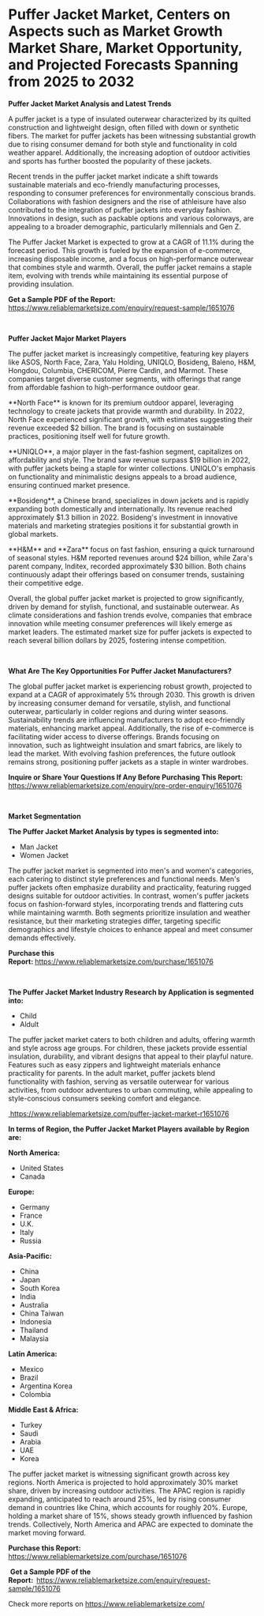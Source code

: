 <p><h1>Puffer Jacket Market, Centers on Aspects such as Market Growth Market Share, Market Opportunity, and Projected Forecasts Spanning from 2025 to 2032</h1></p><p><strong>Puffer Jacket Market Analysis and Latest Trends</strong></p>
<p><p>A puffer jacket is a type of insulated outerwear characterized by its quilted construction and lightweight design, often filled with down or synthetic fibers. The market for puffer jackets has been witnessing substantial growth due to rising consumer demand for both style and functionality in cold weather apparel. Additionally, the increasing adoption of outdoor activities and sports has further boosted the popularity of these jackets.</p><p>Recent trends in the puffer jacket market indicate a shift towards sustainable materials and eco-friendly manufacturing processes, responding to consumer preferences for environmentally conscious brands. Collaborations with fashion designers and the rise of athleisure have also contributed to the integration of puffer jackets into everyday fashion. Innovations in design, such as packable options and various colorways, are appealing to a broader demographic, particularly millennials and Gen Z.</p><p>The Puffer Jacket Market is expected to grow at a CAGR of 11.1% during the forecast period. This growth is fueled by the expansion of e-commerce, increasing disposable income, and a focus on high-performance outerwear that combines style and warmth. Overall, the puffer jacket remains a staple item, evolving with trends while maintaining its essential purpose of providing insulation.</p></p>
<p><strong>Get a Sample PDF of the Report:&nbsp;</strong> <a href="https://www.reliablemarketsize.com/enquiry/request-sample/1651076?utm_campaign=3516&utm_medium=2&utm_source=Github&utm_content=ia&utm_term=04042025&utm_id=puffer-jacket">https://www.reliablemarketsize.com/enquiry/request-sample/1651076</a></p>
<p>&nbsp;</p>
<p><strong>Puffer Jacket Major Market Players</strong></p>
<p><p>The puffer jacket market is increasingly competitive, featuring key players like ASOS, North Face, Zara, Yalu Holding, UNIQLO, Bosideng, Baleno, H&M, Hongdou, Columbia, CHERICOM, Pierre Cardin, and Marmot. These companies target diverse customer segments, with offerings that range from affordable fashion to high-performance outdoor gear.</p><p>**North Face** is known for its premium outdoor apparel, leveraging technology to create jackets that provide warmth and durability. In 2022, North Face experienced significant growth, with estimates suggesting their revenue exceeded $2 billion. The brand is focusing on sustainable practices, positioning itself well for future growth.</p><p>**UNIQLO**, a major player in the fast-fashion segment, capitalizes on affordability and style. The brand saw revenue surpass $19 billion in 2022, with puffer jackets being a staple for winter collections. UNIQLO's emphasis on functionality and minimalistic designs appeals to a broad audience, ensuring continued market presence.</p><p>**Bosideng**, a Chinese brand, specializes in down jackets and is rapidly expanding both domestically and internationally. Its revenue reached approximately $1.3 billion in 2022. Bosideng's investment in innovative materials and marketing strategies positions it for substantial growth in global markets.</p><p>**H&M** and **Zara** focus on fast fashion, ensuring a quick turnaround of seasonal styles. H&M reported revenues around $24 billion, while Zara's parent company, Inditex, recorded approximately $30 billion. Both chains continuously adapt their offerings based on consumer trends, sustaining their competitive edge.</p><p>Overall, the global puffer jacket market is projected to grow significantly, driven by demand for stylish, functional, and sustainable outerwear. As climate considerations and fashion trends evolve, companies that embrace innovation while meeting consumer preferences will likely emerge as market leaders. The estimated market size for puffer jackets is expected to reach several billion dollars by 2025, fostering intense competition.</p></p>
<p>&nbsp;</p>
<p><strong>What Are The Key Opportunities For Puffer Jacket Manufacturers?</strong></p>
<p><p>The global puffer jacket market is experiencing robust growth, projected to expand at a CAGR of approximately 5% through 2030. This growth is driven by increasing consumer demand for versatile, stylish, and functional outerwear, particularly in colder regions and during winter seasons. Sustainability trends are influencing manufacturers to adopt eco-friendly materials, enhancing market appeal. Additionally, the rise of e-commerce is facilitating wider access to diverse offerings. Brands focusing on innovation, such as lightweight insulation and smart fabrics, are likely to lead the market. With evolving fashion preferences, the future outlook remains strong, positioning puffer jackets as a staple in winter wardrobes.</p></p>
<p><strong>Inquire or Share Your Questions If Any Before Purchasing This Report:</strong> <a href="https://www.reliablemarketsize.com/enquiry/pre-order-enquiry/1651076?utm_campaign=3516&utm_medium=2&utm_source=Github&utm_content=ia&utm_term=04042025&utm_id=puffer-jacket">https://www.reliablemarketsize.com/enquiry/pre-order-enquiry/1651076</a></p>
<p>&nbsp;</p>
<p><strong>Market Segmentation</strong></p>
<p><strong>The Puffer Jacket Market Analysis by types is segmented into:</strong></p>
<p><ul><li>Man Jacket</li><li>Women Jacket</li></ul></p>
<p><p>The puffer jacket market is segmented into men's and women's categories, each catering to distinct style preferences and functional needs. Men's puffer jackets often emphasize durability and practicality, featuring rugged designs suitable for outdoor activities. In contrast, women's puffer jackets focus on fashion-forward styles, incorporating trends and flattering cuts while maintaining warmth. Both segments prioritize insulation and weather resistance, but their marketing strategies differ, targeting specific demographics and lifestyle choices to enhance appeal and meet consumer demands effectively.</p></p>
<p><strong>Purchase this Report:&nbsp;</strong><a href="https://www.reliablemarketsize.com/purchase/1651076?utm_campaign=3516&utm_medium=2&utm_source=Github&utm_content=ia&utm_term=04042025&utm_id=puffer-jacket">https://www.reliablemarketsize.com/purchase/1651076</a></p>
<p>&nbsp;</p>
<p><strong>The Puffer Jacket Market Industry Research by Application is segmented into:</strong></p>
<p><ul><li>Child</li><li>Aldult</li></ul></p>
<p><p>The puffer jacket market caters to both children and adults, offering warmth and style across age groups. For children, these jackets provide essential insulation, durability, and vibrant designs that appeal to their playful nature. Features such as easy zippers and lightweight materials enhance practicality for parents. In the adult market, puffer jackets blend functionality with fashion, serving as versatile outerwear for various activities, from outdoor adventures to urban commuting, while appealing to style-conscious consumers seeking comfort and elegance.</p></p>
<p><a href="https://www.reliablemarketsize.com/puffer-jacket-market-r1651076?utm_campaign=3516&utm_medium=2&utm_source=Github&utm_content=ia&utm_term=04042025&utm_id=puffer-jacket">&nbsp;https://www.reliablemarketsize.com/puffer-jacket-market-r1651076</a></p>
<p><strong>In terms of Region, the Puffer Jacket Market Players available by Region are:</strong></p>
<p>
    <p> <strong> North America: </strong>
        <ul>
            <li>United States</li>
            <li>Canada</li>
        </ul>
        </p> 
    <p> <strong> Europe: </strong>
        <ul>
            <li>Germany</li>
            <li>France</li>
            <li>U.K.</li>
            <li>Italy</li>
            <li>Russia</li>
        </ul>
        </p> 
    <p> <strong> Asia-Pacific: </strong>
        <ul>
            <li>China</li>
            <li>Japan</li>
            <li>South Korea</li>
            <li>India</li>
            <li>Australia</li>
            <li>China Taiwan</li>
            <li>Indonesia</li>
            <li>Thailand</li>
            <li>Malaysia</li>
        </ul>
        </p> 
    <p> <strong> Latin America: </strong>
        <ul>
            <li>Mexico</li>
            <li>Brazil</li>
            <li>Argentina Korea</li>
            <li>Colombia</li>
        </ul>
        </p> 
    <p> <strong> Middle East & Africa: </strong>
        <ul>
            <li>Turkey</li>
            <li>Saudi</li>
            <li>Arabia</li>
            <li>UAE</li>
            <li>Korea</li>
        </ul>
    </p>
    </p>
<p><p>The puffer jacket market is witnessing significant growth across key regions. North America is projected to hold approximately 30% market share, driven by increasing outdoor activities. The APAC region is rapidly expanding, anticipated to reach around 25%, led by rising consumer demand in countries like China, which accounts for roughly 20%. Europe, holding a market share of 15%, shows steady growth influenced by fashion trends. Collectively, North America and APAC are expected to dominate the market moving forward.</p></p>
<p><strong>Purchase this Report: </strong><a href="https://www.reliablemarketsize.com/purchase/1651076?utm_campaign=3516&utm_medium=2&utm_source=Github&utm_content=ia&utm_term=04042025&utm_id=puffer-jacket">https://www.reliablemarketsize.com/purchase/1651076</a></p>
<p>&nbsp;<strong>Get a Sample PDF of the Report:&nbsp;&nbsp;</strong><a href="https://www.reliablemarketsize.com/enquiry/request-sample/1651076?utm_campaign=3516&utm_medium=2&utm_source=Github&utm_content=ia&utm_term=04042025&utm_id=puffer-jacket">https://www.reliablemarketsize.com/enquiry/request-sample/1651076</a></p>
<p><strong></strong></p>
<p>Check more reports on <a href="https://www.reliablemarketsize.com/?utm_campaign=3516&utm_medium=2&utm_source=Github&utm_content=ia&utm_term=04042025&utm_id=puffer-jacket">https://www.reliablemarketsize.com/</a></p>